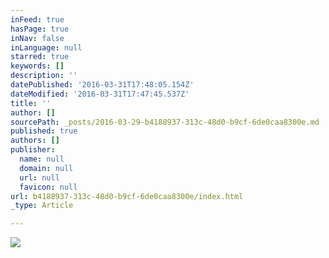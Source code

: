 ```yaml
---
inFeed: true
hasPage: true
inNav: false
inLanguage: null
starred: true
keywords: []
description: ''
datePublished: '2016-03-31T17:48:05.154Z'
dateModified: '2016-03-31T17:47:45.537Z'
title: ''
author: []
sourcePath: _posts/2016-03-29-b4188937-313c-48d0-b9cf-6de0caa8300e.md
published: true
authors: []
publisher:
  name: null
  domain: null
  url: null
  favicon: null
url: b4188937-313c-48d0-b9cf-6de0caa8300e/index.html
_type: Article

---
```

![](https://the-grid-user-content.s3-us-west-2.amazonaws.com/92a88552-0ce1-408e-bd19-a86fdf3f845a.jpg)